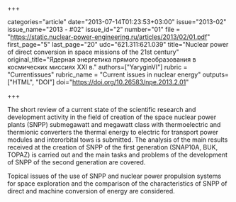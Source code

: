 +++

categories="article"
date="2013-07-14T01:23:53+03:00"
issue="2013-02"
issue_name="2013 - #02"
issue_id="2"
number="01"
file = "https://static.nuclear-power-engineering.ru/articles/2013/02/01.pdf"
first_page="5"
last_page="20"
udc="621.311:621.039"
title="Nuclear power of direct conversion in space missions of the 21st century"
original_title="Ядерная энергетика прямого преобразования в космических миссиях ХХI в."
authors=["YaryginVI"]
rubric = "Сurrentissues"
rubric_name = "Current issues in nuclear energy"
outputs=["HTML", "DOI"]
doi="https://doi.org/10.26583/npe.2013.2.01"

+++

The short review of a current state of the scientific research and development activity in the field of creation of the space nuclear power plants (SNPP) submegawatt and megawatt class with thermoelectric and thermionic converters the thermal energy to electric for transport power modules and interorbital tows is submitted. The analysis of the main results received at the creation of SNPP of the first generation (SNAP10A, BUK, TOPAZ) is carried out and the main tasks and problems of the development of SNPP of the second generation are covered.

Topical issues of the use of SNPP and nuclear power propulsion systems for space exploration and the comparison of the characteristics of SNPP of direct and machine conversion of energy are considered.